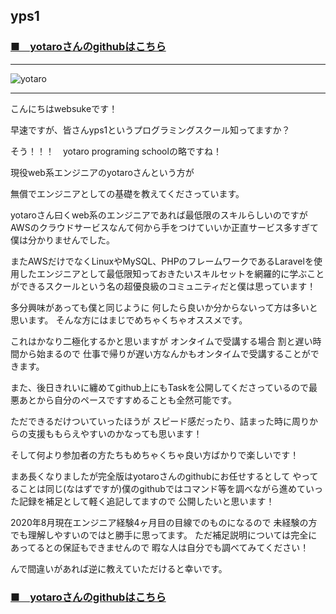 ## yps1

### [■　yotaroさんのgithubはこちら](https://github.com/yotaro-ok/yps)
***

![yotaro](https://user-images.githubusercontent.com/63440984/87960823-d3585f00-caef-11ea-8cb1-11b1a86448b8.png)

***
こんにちはwebsukeです！

早速ですが、皆さんyps1というプログラミングスクール知ってますか？

そう！！！　yotaro programing schoolの略ですね！

現役web系エンジニアのyotaroさんという方が

無償でエンジニアとしての基礎を教えてくださっています。

yotaroさん曰くweb系のエンジニアであれば最低限のスキルらしいのですがAWSのクラウドサービスなんて何から手をつけていいか正直サービス多すぎて僕は分かりませんでした。

またAWSだけでなくLinuxやMySQL、PHPのフレームワークであるLaravelを使用したエンジニアとして最低限知っておきたいスキルセットを網羅的に学ぶことができるスクールという名の超優良級のコミュニティだと僕は思っています！

多分興味があっても僕と同じように
何したら良いか分からないって方は多いと思います。
そんな方にはまじでめちゃくちゃオススメです。

これはかなり二極化するかと思いますが
オンタイムで受講する場合
割と遅い時間から始まるので
仕事で帰りが遅い方なんかもオンタイムで受講することができます。

また、後日きれいに纏めてgithub上にもTaskを公開してくださっているので最悪あとから自分のペースですすめることも全然可能です。

ただできるだけついていったほうが
スピード感だったり、詰まった時に周りからの支援ももらえやすいのかなっても思います！

そして何より参加者の方たちもめちゃくちゃ良い方ばかりで楽しいです！

まあ長くなりましたが完全版はyotaroさんのgithubにお任せするとして
やってることは同じ(なはずですが)僕のgithubではコマンド等を調べながら進めていった記録を補足として軽く追記してますので
公開したいと思います！

2020年8月現在エンジニア経験4ヶ月目の目線でのものになるので
未経験の方でも理解しやすいのではと勝手に思ってます。
ただ補足説明については完全にあってるとの保証もできませんので
暇な人は自分でも調べてみてください！

んで間違いがあれば逆に教えていただけると幸いです。

### [■　yotaroさんのgithubはこちら](https://github.com/yotaro-ok/yps)
